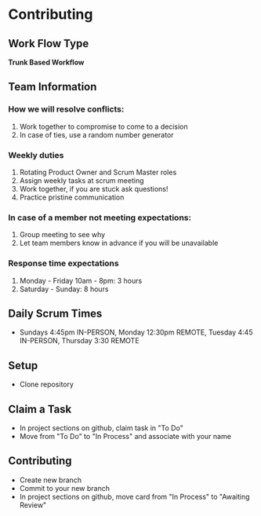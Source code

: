 # Contributing

## Work Flow Type
**Trunk Based Workflow**

## Team Information

### How we will resolve conflicts:
  1. Work together to compromise to come to a decision
  2. In case of ties, use a random number generator

### Weekly duties
  1. Rotating Product Owner and Scrum Master roles
  2. Assign weekly tasks at scrum meeting
  3. Work together, if you are stuck ask questions!
  4. Practice pristine communication
  
### In case of a member not meeting expectations:
  1. Group meeting to see why
  2. Let team members know in advance if you will be unavailable 
  
### Response time expectations
  1. Monday - Friday 10am - 8pm: 3 hours 
  2. Saturday - Sunday: 8 hours 

## Daily Scrum Times ##
- Sundays 4:45pm IN-PERSON, Monday 12:30pm REMOTE, Tuesday 4:45 IN-PERSON, Thursday 3:30 REMOTE 

## Setup ##
- Clone repository

## Claim a Task ##
- In project sections on github, claim task in "To Do"
- Move from "To Do" to "In Process" and associate with your name

## Contributing ##
- Create new branch
- Commit to your new branch
- In project sections on github, move card from "In Process" to "Awaiting Review"

